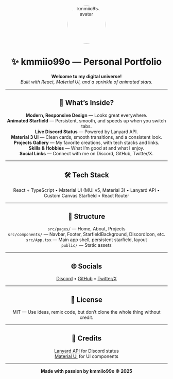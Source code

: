 <p align="center">
  <img src="https://github.com/kmmiio99o.png" width="120" style="border-radius:50%" alt="kmmiio99o avatar" />
</p>

<h1 align="center">✨ kmmiio99o — Personal Portfolio</h1>
<p align="center">
  <b>Welcome to my digital universe!</b><br>
  <i>Built with React, Material UI, and a sprinkle of animated stars.</i>
</p>

---

<h2 align="center">🚀 What’s Inside?</h2>

<p align="center">
  <b>Modern, Responsive Design</b> — Looks great everywhere.<br>
  <b>Animated Starfield</b> — Persistent, smooth, and speeds up when you switch tabs.<br>
  <b>Live Discord Status</b> — Powered by Lanyard API.<br>
  <b>Material 3 UI</b> — Clean cards, smooth transitions, and a consistent look.<br>
  <b>Projects Gallery</b> — My favorite creations, with tech stacks and links.<br>
  <b>Skills & Hobbies</b> — What I’m good at and what I enjoy.<br>
  <b>Social Links</b> — Connect with me on Discord, GitHub, Twitter/X.
</p>

---

<h2 align="center">🛠️ Tech Stack</h2>

<p align="center">
  React + TypeScript • Material UI (MUI v5, Material 3) • Lanyard API • Custom Canvas Starfield • React Router
</p>

---

<h2 align="center">📁 Structure</h2>

<p align="center">
  <code>src/pages/</code> — Home, About, Projects<br>
  <code>src/components/</code> — Navbar, Footer, StarfieldBackground, DiscordIcon, etc.<br>
  <code>src/App.tsx</code> — Main app shell, persistent starfield, layout<br>
  <code>public/</code> — Static assets
</p>

---

<h2 align="center">🌐 Socials</h2>

<p align="center">
  <a href="https://discord.com/users/879393496627306587">Discord</a> •
  <a href="https://github.com/kmmiio99o">GitHub</a> •
  <a href="https://x.com/kmmiio99o">Twitter/X</a>
</p>

---

<h2 align="center">📄 License</h2>

<p align="center">
  MIT — Use ideas, remix code, but don’t clone the whole thing without credit.
</p>

---

<h2 align="center">🙏 Credits</h2>

<p align="center">
  <a href="https://github.com/Phineas/lanyard">Lanyard API</a> for Discord status<br>
  <a href="https://mui.com/">Material UI</a> for UI components
</p>

---

<p align="center">
  <b>Made with passion by kmmiio99o © 2025</b>
</p>
